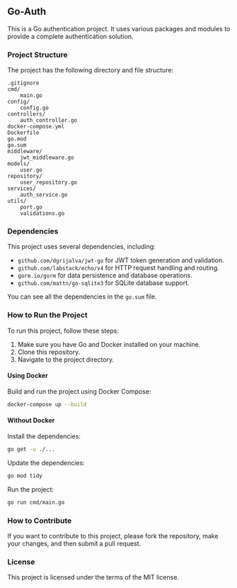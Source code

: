 ## Go-Auth

This is a Go authentication project. It uses various packages and modules to provide a complete authentication solution.

### Project Structure

The project has the following directory and file structure:

```
.gitignore
cmd/
    main.go
config/
    config.go
controllers/
    auth_controller.go
docker-compose.yml
Dockerfile
go.mod
go.sum
middleware/
    jwt_middleware.go
models/
    user.go
repository/
    user_repository.go
services/
    auth_service.go
utils/
    port.go
    validations.go
```

### Dependencies

This project uses several dependencies, including:

- `github.com/dgrijalva/jwt-go` for JWT token generation and validation.
- `github.com/labstack/echo/v4` for HTTP request handling and routing.
- `gorm.io/gorm` for data persistence and database operations.
- `github.com/mattn/go-sqlite3` for SQLite database support.

You can see all the dependencies in the `go.sum` file.

### How to Run the Project

To run this project, follow these steps:

1. Make sure you have Go and Docker installed on your machine.
2. Clone this repository.
3. Navigate to the project directory.

#### Using Docker

Build and run the project using Docker Compose:
```bash
docker-compose up --build
```

#### Without Docker

Install the dependencies:
```bash
go get -u ./...
```

Update the dependencies:
```bash
go mod tidy
```

Run the project:
```bash
go run cmd/main.go
```

### How to Contribute

If you want to contribute to this project, please fork the repository, make your changes, and then submit a pull request.

### License

This project is licensed under the terms of the MIT license.
